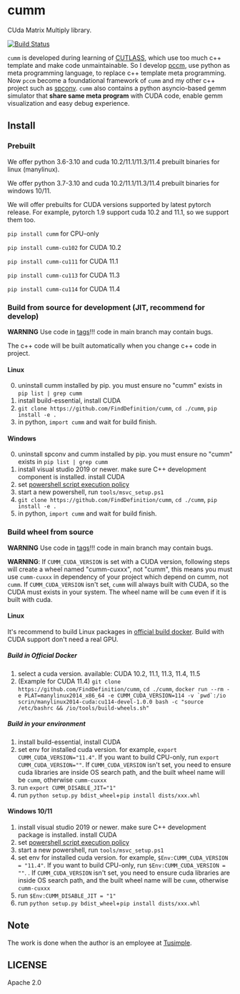 # cumm
CUda Matrix Multiply library.

[![Build Status](https://github.com/FindDefinition/cumm/workflows/build/badge.svg)](https://github.com/FindDefinition/cumm/actions?query=workflow%3Abuild)

```cumm``` is developed during learning of [CUTLASS](https://github.com/NVIDIA/cutlass), which use too much c++ template and make code unmaintainable. So I develop [pccm](https://github.com/FindDefinition/PCCM), use python as meta programming language, to replace c++ template meta programming. 
Now ```pccm``` become a foundational framework of ```cumm``` and my other c++ project such as [spconv](https://github.com/traveller59/spconv). 
```cumm``` also contains a python asyncio-based gemm simulator that **share same meta program** with CUDA code, enable gemm visualization and easy debug experience.

## Install

### Prebuilt

We offer python 3.6-3.10 and cuda 10.2/11.1/11.3/11.4 prebuilt binaries for linux (manylinux).

We offer python 3.7-3.10 and cuda 10.2/11.1/11.3/11.4 prebuilt binaries for windows 10/11.

We will offer prebuilts for CUDA versions supported by latest pytorch release. For example, pytorch 1.9 support cuda 10.2 and 11.1, so we support them too.

```pip install cumm``` for CPU-only

```pip install cumm-cu102``` for CUDA 10.2

```pip install cumm-cu111``` for CUDA 11.1

```pip install cumm-cu113``` for CUDA 11.3

```pip install cumm-cu114``` for CUDA 11.4

### Build from source for development (JIT, recommend for develop)

**WARNING** Use code in [tags](https://github.com/FindDefinition/cumm/releases)!!! code in main branch may contain bugs.

The c++ code will be built automatically when you change c++ code in project.

#### Linux

0. uninstall cumm installed by pip. you must ensure no "cumm" exists in ```pip list | grep cumm```
1. install build-essential, install CUDA
2. ```git clone https://github.com/FindDefinition/cumm```, ```cd ./cumm```, ```pip install -e .```
3. in python, ```import cumm``` and wait for build finish.

#### Windows
0. uninstall spconv and cumm installed by pip. you must ensure no "cumm" exists in ```pip list | grep cumm```
1. install visual studio 2019 or newer. make sure C++ development component is installed. install CUDA
2. set [powershell script execution policy](https://docs.microsoft.com/en-us/powershell/module/microsoft.powershell.core/about/about_execution_policies?view=powershell-7.1)
3. start a new powershell, run ```tools/msvc_setup.ps1```
4. ```git clone https://github.com/FindDefinition/cumm```, ```cd ./cumm```, ```pip install -e .```
5. in python, ```import cumm``` and wait for build finish.

### Build wheel from source 

**WARNING** Use code in [tags](https://github.com/FindDefinition/cumm/releases)!!! code in main branch may contain bugs.

**WARNING**: If ```CUMM_CUDA_VERSION``` is set with a CUDA version, following steps will create a wheel named "cumm-cuxxx", not "cumm", this means you must use ```cumm-cuxxx``` in dependency of your project which depend on cumm, not ```cumm```. If ```CUMM_CUDA_VERSION``` isn't set, ```cumm``` will always built with CUDA, so the CUDA must exists in your system. The wheel name will be ```cumm``` even if it is built with cuda.

#### Linux

It's recommend to build Linux packages in [official build docker](https://github.com/FindDefinition/cumm/blob/main/.github/workflows/build.yaml). Build with CUDA support don't need a real GPU.

##### Build in Official Docker

1. select a cuda version. available: CUDA 10.2, 11.1, 11.3, 11.4, 11.5
2. (Example for CUDA 11.4) ```git clone https://github.com/FindDefinition/cumm```, ```cd ./cumm```, ```docker run --rm -e PLAT=manylinux2014_x86_64 -e CUMM_CUDA_VERSION=114 -v `pwd`:/io scrin/manylinux2014-cuda:cu114-devel-1.0.0 bash -c "source /etc/bashrc && /io/tools/build-wheels.sh"```

##### Build in your environment

1. install build-essential, install CUDA
2. set env for installed cuda version. for example, ```export CUMM_CUDA_VERSION="11.4"```. If you want to build CPU-only, run ```export CUMM_CUDA_VERSION=""```. If ```CUMM_CUDA_VERSION``` isn't set, you need to ensure cuda libraries are inside OS search path, and the built wheel name will be ```cumm```, otherwise ```cumm-cuxxx```
3. run ```export CUMM_DISABLE_JIT="1"```
4. run ```python setup.py bdist_wheel```+```pip install dists/xxx.whl```

#### Windows 10/11

1. install visual studio 2019 or newer. make sure C++ development package is installed. install CUDA
2. set [powershell script execution policy](https://docs.microsoft.com/en-us/powershell/module/microsoft.powershell.core/about/about_execution_policies?view=powershell-7.1)
3. start a new powershell, run ```tools/msvc_setup.ps1```
4. set env for installed cuda version. for example, ```$Env:CUMM_CUDA_VERSION = "11.4"```. If you want to build CPU-only, run ```$Env:CUMM_CUDA_VERSION = ""```. . If ```CUMM_CUDA_VERSION``` isn't set, you need to ensure cuda libraries are inside OS search path, and the built wheel name will be ```cumm```, otherwise ```cumm-cuxxx```
4. run ```$Env:CUMM_DISABLE_JIT = "1"```
5. run ```python setup.py bdist_wheel```+```pip install dists/xxx.whl```

## Note
The work is done when the author is an employee at [Tusimple](https://www.tusimple.com/).

## LICENSE

Apache 2.0
